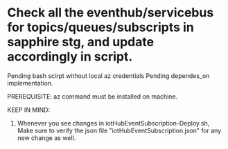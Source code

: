 Check all the eventhub/servicebus for topics/queues/subscripts in sapphire stg, and update accordingly in script.
=======
Pending bash scirpt without local az credentials
Pending dependes_on implementation.


PREREQUISITE:
az command must be installed on machine.

KEEP IN MIND:
1. Whenever you see changes in iotHubEventSubscription-Deploy.sh, Make sure to verify the json file "iotHubEventSubscription.json" for any new change as well.
